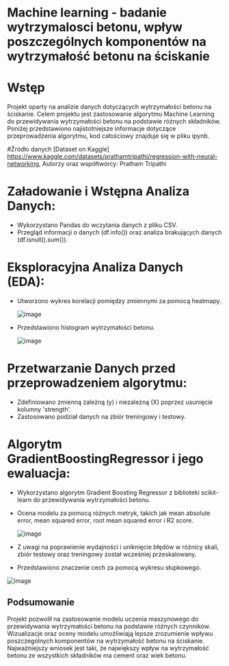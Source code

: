 # Machine learning - badanie wytrzymalosci betonu, wpływ poszczególnych komponentów na wytrzymałość betonu na ściskanie

# Wstęp
Projekt oparty na analizie danych dotyczących wytrzymałości betonu na ściskanie. Celem projektu jest zastosowanie algorytmu Machine Learning do przewidywania wytrzymałości betonu na podstawie różnych składników. Poniżej przedstawiono najistotniejsze informacje dotyczące przeprowadzenia algorytmu, kod całościowy znajduje się w pliku ipynb.

#Źródło danych
[Dataset on Kaggle] https://www.kaggle.com/datasets/prathamtripathi/regression-with-neural-networking,
Autorzy oraz współtwórcy: Pratham Tripathi

# Załadowanie i Wstępna Analiza Danych:
 - Wykorzystano Pandas do wczytania danych z pliku CSV.
 - Przegląd informacji o danych (df.info()) oraz analiza brakujących danych (df.isnull().sum()).

# Eksploracyjna Analiza Danych (EDA):
 - Utworzono wykres korelacji pomiędzy zmiennymi za pomocą heatmapy.
   
   ![image](https://github.com/Jakub-Drabikowski/Machine-learning-badanie-wytrzymalosci/assets/83064196/2afdc35c-f6c6-466f-b344-70597434f341)

 - Przedstawiono histogram wytrzymałości betonu.
   
   ![image](https://github.com/Jakub-Drabikowski/Machine-learning-badanie-wytrzymalosci/assets/83064196/c5100958-182e-4e88-b227-1500d104c861)

# Przetwarzanie Danych przed przeprowadzeniem algorytmu:
 - Zdefiniowano zmienną zależną (y) i niezależną (X) poprzez usunięcie kolumny 'strength'.
 - Zastosowano podział danych na zbiór treningowy i testowy.
   
# Algorytm GradientBoostingRegressor i jego ewaluacja:
 - Wykorzystano algorytm Gradient Boosting Regressor z biblioteki scikit-learn do przewidywania wytrzymałości betonu.
 - Ocena modelu za pomocą różnych metryk, takich jak mean absolute error, mean squared error, root mean squared error i R2 score.

   ![image](https://github.com/Jakub-Drabikowski/Machine-learning-badanie-wytrzymalosci/assets/83064196/0167d528-cfd9-45c8-9b7d-3294232a6ed3)

 - Z uwagi na poprawienie wydajności i uniknięcie błędów w różnicy skali, zbiór testowy oraz treningowy został wcześniej przeskalowany.
 - Przedstawiono znaczenie cech za pomocą wykresu słupkowego.
   
![image](https://github.com/Jakub-Drabikowski/Machine-learning-badanie-wytrzymalosci/assets/83064196/f14bf155-b1eb-4bae-949d-dc22635aa968)

## Podsumowanie

Projekt pozwolił na zastosowanie modelu uczenia maszynowego do przewidywania wytrzymałości betonu na podstawie różnych czynników. Wizualizacje oraz oceny modelu umożliwiają lepsze zrozumienie wpływu poszczególnych komponentów na wytrzymałość betonu na ściskanie. Najważniejszy wniosek jest taki, że największy wpływ na wytrzymałość betonu ze wszystkich składników ma cement oraz wiek betonu.
